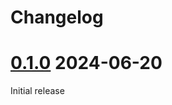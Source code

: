 # Changelog

# [0.1.0][]  2024-06-20

Initial release


[0.1.0]: https://github.com/bedrock-ws/mapart/releases/v0.1.0
